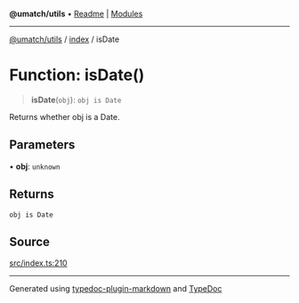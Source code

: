 **@umatch/utils** • [Readme](../../index.md) \| [Modules](../../modules.md)

***

[@umatch/utils](../../modules.md) / [index](../index.md) / isDate

# Function: isDate()

> **isDate**(`obj`): `obj is Date`

Returns whether obj is a Date.

## Parameters

• **obj**: `unknown`

## Returns

`obj is Date`

## Source

[src/index.ts:210](https://github.com/umatch-oficial/utils/blob/6e00801/src/index.ts#L210)

***

Generated using [typedoc-plugin-markdown](https://www.npmjs.com/package/typedoc-plugin-markdown) and [TypeDoc](https://typedoc.org/)
